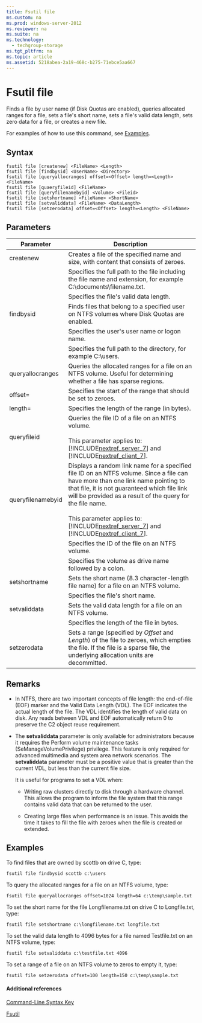 ```yaml
---
title: Fsutil file
ms.custom: na
ms.prod: windows-server-2012
ms.reviewer: na
ms.suite: na
ms.technology: 
  - techgroup-storage
ms.tgt_pltfrm: na
ms.topic: article
ms.assetid: 5218abea-2a19-468c-b275-71ebce5aa667
---
```

# Fsutil file
Finds a file by user name \(if Disk Quotas are enabled\), queries allocated ranges for a file, sets a file's short name, sets a file's valid data length, sets zero data for a file, or creates a new file.

For examples of how to use this command, see [Examples](#BKMK_examples).

## Syntax

```
fsutil file [createnew] <FileName> <Length>
fsutil file [findbysid] <UserName> <Directory>
fsutil file [queryallocranges] offset=<Offset> length=<Length> <FileName>
fsutil file [quaeryfileid] <FileName>
fsutil file [queryfilenamebyid] <Volume> <Fileid>
fsutil file [setshortname] <FileName> <ShortName>
fsutil file [setvaliddata] <FileName> <DataLength>
fsutil file [setzerodata] offset=<Offset> length=<Length> <FileName>

```

## Parameters

|Parameter|Description|
|-------------|---------------|
|createnew|Creates a file of the specified name and size, with content that consists of zeroes.|
|<FileName>|Specifies the full path to the file including the file name and extension, for example C:\\documents\\filename.txt.|
|<Length>|Specifies the file's valid data length.|
|findbysid|Finds files that belong to a specified user on NTFS volumes where Disk Quotas are enabled.|
|<UserName>|Specifies the user's user name or logon name.|
|<Directory>|Specifies the full path to the directory, for example C:\\users.|
|queryallocranges|Queries the allocated ranges for a file on an NTFS volume. Useful for determining whether a file has sparse regions.|
|offset\=<Offset>|Specifies the start of the range that should be set to zeroes.|
|length\=<Length>|Specifies the length of the range \(in bytes\).|
|queryfileid|Queries the file ID of a file on an NTFS volume.<br /><br />This parameter applies to: [!INCLUDE[nextref_server_7](includes/nextref_server_7_md.md)] and [!INCLUDE[nextref_client_7](includes/nextref_client_7_md.md)].|
|queryfilenamebyid|Displays a random link name for a specified file ID on an NTFS volume. Since a file can have more than one link name pointing to that file, it is not guaranteed which file link will be provided as a result of the query for the file name.<br /><br />This parameter applies to: [!INCLUDE[nextref_server_7](includes/nextref_server_7_md.md)] and [!INCLUDE[nextref_client_7](includes/nextref_client_7_md.md)].|
|<Fileid>|Specifies the ID of the file on an NTFS volume.|
|<Volume>|Specifies the volume as drive name followed by a colon.|
|setshortname|Sets the short name \(8.3 character\-length file name\) for a file on an NTFS volume.|
|<ShortName>|Specifies the file's short name.|
|setvaliddata|Sets the valid data length for a file on an NTFS volume.|
|<DataLength>|Specifies the length of the file in bytes.|
|setzerodata|Sets a range \(specified by *Offset* and *Length*\) of the file to zeroes, which empties the file. If the file is a sparse file, the underlying allocation units are decommitted.|

## Remarks

-   In NTFS, there are two important concepts of file length: the end\-of\-file \(EOF\) marker and the Valid Data Length \(VDL\). The EOF indicates the actual length of the file. The VDL identifies the length of valid data on disk. Any reads between VDL and EOF automatically return 0 to preserve the C2 object reuse requirement.

-   The **setvaliddata** parameter is only available for administrators because it requires the Perform volume maintenance tasks \(SeManageVolumePrivilege\) privilege. This feature is only required for advanced multimedia and system area network scenarios. The **setvaliddata** parameter must be a positive value that is greater than the current VDL, but less than the current file size.

    It is useful for programs to set a VDL when:

    -   Writing raw clusters directly to disk through a hardware channel. This allows the program to inform the file system that this range contains valid data that can be returned to the user.

    -   Creating large files when performance is an issue. This avoids the time it takes to fill the file with zeroes when the file is created or extended.

## <a name="BKMK_examples"></a>Examples
To find files that are owned by scottb on drive C, type:

```
fsutil file findbysid scottb c:\users  
```

To query the allocated ranges for a file on an NTFS volume, type:

```
fsutil file queryallocranges offset=1024 length=64 c:\temp\sample.txt  
```

To set the short name for the file Longfilename.txt on drive C to Longfile.txt, type:

```
fsutil file setshortname c:\longfilename.txt longfile.txt  
```

To set the valid data length to 4096 bytes for a file named Testfile.txt on an NTFS volume, type:

```
fsutil file setvaliddata c:\testfile.txt 4096  
```

To set a range of a file on an NTFS volume to zeros to empty it, type:

```
fsutil file setzerodata offset=100 length=150 c:\temp\sample.txt  
```

#### Additional references
[Command-Line Syntax Key](../Command-Line-Syntax-Key.md)

[Fsutil](Fsutil.md)


